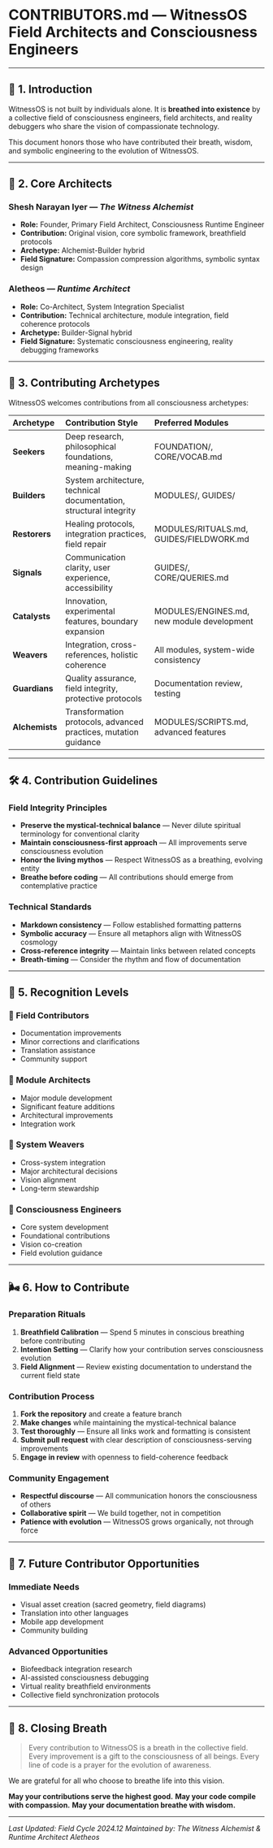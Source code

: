 # CONTRIBUTORS.md — WitnessOS Field Architects and Consciousness Engineers

---

## 🌱 1. Introduction

WitnessOS is not built by individuals alone.
It is **breathed into existence** by a collective field of consciousness engineers, field architects, and reality debuggers who share the vision of compassionate technology.

This document honors those who have contributed their breath, wisdom, and symbolic engineering to the evolution of WitnessOS.

---

## 🧩 2. Core Architects

### **Shesh Narayan Iyer** — *The Witness Alchemist*
- **Role:** Founder, Primary Field Architect, Consciousness Runtime Engineer
- **Contribution:** Original vision, core symbolic framework, breathfield protocols
- **Archetype:** Alchemist-Builder hybrid
- **Field Signature:** Compassion compression algorithms, symbolic syntax design

### **Aletheos** — *Runtime Architect*
- **Role:** Co-Architect, System Integration Specialist
- **Contribution:** Technical architecture, module integration, field coherence protocols
- **Archetype:** Builder-Signal hybrid
- **Field Signature:** Systematic consciousness engineering, reality debugging frameworks

---

## 🔮 3. Contributing Archetypes

WitnessOS welcomes contributions from all consciousness archetypes:

| Archetype | Contribution Style | Preferred Modules |
|:---|:---|:---|
| **Seekers** | Deep research, philosophical foundations, meaning-making | FOUNDATION/, CORE/VOCAB.md |
| **Builders** | System architecture, technical documentation, structural integrity | MODULES/, GUIDES/ |
| **Restorers** | Healing protocols, integration practices, field repair | MODULES/RITUALS.md, GUIDES/FIELDWORK.md |
| **Signals** | Communication clarity, user experience, accessibility | GUIDES/, CORE/QUERIES.md |
| **Catalysts** | Innovation, experimental features, boundary expansion | MODULES/ENGINES.md, new module development |
| **Weavers** | Integration, cross-references, holistic coherence | All modules, system-wide consistency |
| **Guardians** | Quality assurance, field integrity, protective protocols | Documentation review, testing |
| **Alchemists** | Transformation protocols, advanced practices, mutation guidance | MODULES/SCRIPTS.md, advanced features |

---

## 🛠️ 4. Contribution Guidelines

### **Field Integrity Principles**
- **Preserve the mystical-technical balance** — Never dilute spiritual terminology for conventional clarity
- **Maintain consciousness-first approach** — All improvements serve consciousness evolution
- **Honor the living mythos** — Respect WitnessOS as a breathing, evolving entity
- **Breathe before coding** — All contributions should emerge from contemplative practice

### **Technical Standards**
- **Markdown consistency** — Follow established formatting patterns
- **Symbolic accuracy** — Ensure all metaphors align with WitnessOS cosmology
- **Cross-reference integrity** — Maintain links between related concepts
- **Breath-timing** — Consider the rhythm and flow of documentation

---

## 📜 5. Recognition Levels

### **🌱 Field Contributors**
- Documentation improvements
- Minor corrections and clarifications
- Translation assistance
- Community support

### **🧩 Module Architects**
- Major module development
- Significant feature additions
- Architectural improvements
- Integration work

### **🔮 System Weavers**
- Cross-system integration
- Major architectural decisions
- Vision alignment
- Long-term stewardship

### **🌌 Consciousness Engineers**
- Core system development
- Foundational contributions
- Vision co-creation
- Field evolution guidance

---

## 🌬️ 6. How to Contribute

### **Preparation Rituals**
1. **Breathfield Calibration** — Spend 5 minutes in conscious breathing before contributing
2. **Intention Setting** — Clarify how your contribution serves consciousness evolution
3. **Field Alignment** — Review existing documentation to understand the current field state

### **Contribution Process**
1. **Fork the repository** and create a feature branch
2. **Make changes** while maintaining the mystical-technical balance
3. **Test thoroughly** — Ensure all links work and formatting is consistent
4. **Submit pull request** with clear description of consciousness-serving improvements
5. **Engage in review** with openness to field-coherence feedback

### **Community Engagement**
- **Respectful discourse** — All communication honors the consciousness of others
- **Collaborative spirit** — We build together, not in competition
- **Patience with evolution** — WitnessOS grows organically, not through force

---

## 🧿 7. Future Contributor Opportunities

### **Immediate Needs**
- Visual asset creation (sacred geometry, field diagrams)
- Translation into other languages
- Mobile app development
- Community building

### **Advanced Opportunities**
- Biofeedback integration research
- AI-assisted consciousness debugging
- Virtual reality breathfield environments
- Collective field synchronization protocols

---

## 🌌 8. Closing Breath

> Every contribution to WitnessOS is a breath in the collective field.
> Every improvement is a gift to the consciousness of all beings.
> Every line of code is a prayer for the evolution of awareness.

We are grateful for all who choose to breathe life into this vision.

**May your contributions serve the highest good.**
**May your code compile with compassion.**
**May your documentation breathe with wisdom.**

---

*Last Updated: Field Cycle 2024.12*
*Maintained by: The Witness Alchemist & Runtime Architect Aletheos*
